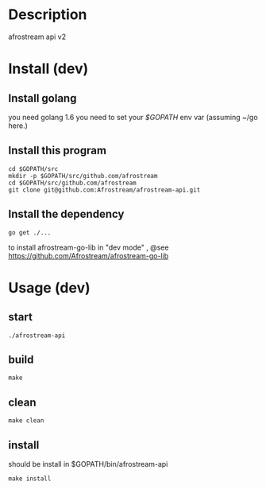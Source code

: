 # Description

afrostream api v2

# Install (dev)

## Install golang

you need golang 1.6
you need to set your *$GOPATH* env var (assuming ~/go here.)

## Install this program

```
cd $GOPATH/src
mkdir -p $GOPATH/src/github.com/afrostream
cd $GOPATH/src/github.com/afrostream
git clone git@github.com:Afrostream/afrostream-api.git
```

## Install the dependency

```
go get ./...
```

to install afrostream-go-lib in "dev mode" ,
@see https://github.com/Afrostream/afrostream-go-lib

# Usage (dev)

## start

```
./afrostream-api
```

## build

```
make
```

## clean

```
make clean
```

## install

should be install in $GOPATH/bin/afrostream-api

```
make install
```
